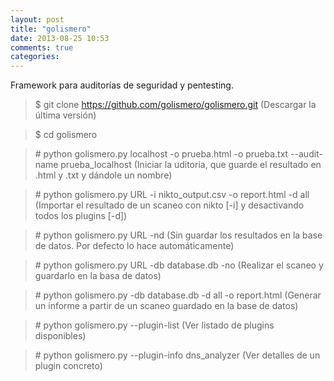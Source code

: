 ```yaml
---
layout: post
title: "golismero"
date: 2013-08-25 10:53
comments: true
categories: 
---
```

Framework para auditorías de seguridad y pentesting. 

>$ git clone https://github.com/golismero/golismero.git (Descargar la última versión)

>$ cd golismero 

>\# python golismero.py localhost -o prueba.html -o prueba.txt --audit-name prueba_localhost (Iniciar la uditoria, que guarde el resultado en .html y .txt y dándole un nombre)

>\# python golismero.py URL -i nikto_output.csv -o report.html -d all (Importar el resultado de un scaneo con nikto [-i] y desactivando todos los plugins [-d])

>\# python golismero.py URL -nd (Sin guardar los resultados en la base de datos. Por defecto lo hace automáticamente)

>\# python golismero.py URL -db database.db -no (Realizar el scaneo y guardarlo en la basa de datos)

>\# python golismero.py -db database.db -d all -o report.html (Generar un informe a partir de un scaneo guardado en la base de datos)

>\# python golismero.py --plugin-list (Ver listado de plugins disponibles)

>\# python golismero.py --plugin-info dns_analyzer (Ver detalles de un plugin concreto)

